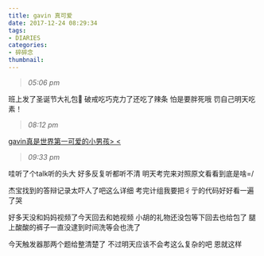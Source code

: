 ```yaml
---
title: gavin 真可爱
date: 2017-12-24 08:29:34
tags: 
- DIARIES
categories: 
- 碎碎念
thumbnail:
---
```

>*05:06 pm*

班上发了圣诞节大礼包🎅
破戒吃巧克力了还吃了辣条
怕是要胖死哦
罚自己明天吃素！

<!--more-->

>*08:12 pm*

[gavin真是世界第一可爱的小男孩> <](http://t.cn/RTHU3OF?m=4186721874234763&u=2238200645)

>*09:33 pm*

哇听了个talk听的头大
好多反复听都听不清
明天考完来对照原文看看到底是啥=/

杰宝找到的答辩记录太吓人了吧这么详细
考完计组我要把彳亍的代码好好看一遍了哭

好多天没和妈妈视频了今天回去和她视频
小胡的礼物还没包等下回去也给包了
腿上酸酸的裤子一直没逮到时间洗等会也洗了

今天触发器那两个题给整清楚了
不过明天应该不会考这么复杂的吧
恩就这样

